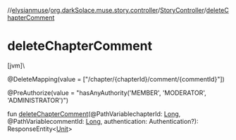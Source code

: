 //[elysianmuse](../../../index.md)/[org.darkSolace.muse.story.controller](../index.md)/[StoryController](index.md)/[deleteChapterComment](delete-chapter-comment.md)

# deleteChapterComment

[jvm]\

@DeleteMapping(value = [&quot;/chapter/{chapterId}/comment/{commentId}&quot;])

@PreAuthorize(value = &quot;hasAnyAuthority('MEMBER', 'MODERATOR', 'ADMINISTRATOR')&quot;)

fun [deleteChapterComment](delete-chapter-comment.md)(@PathVariablechapterId: [Long](https://kotlinlang.org/api/latest/jvm/stdlib/kotlin/-long/index.html), @PathVariablecommentId: [Long](https://kotlinlang.org/api/latest/jvm/stdlib/kotlin/-long/index.html), authentication: Authentication?): ResponseEntity&lt;[Unit](https://kotlinlang.org/api/latest/jvm/stdlib/kotlin/-unit/index.html)&gt;
